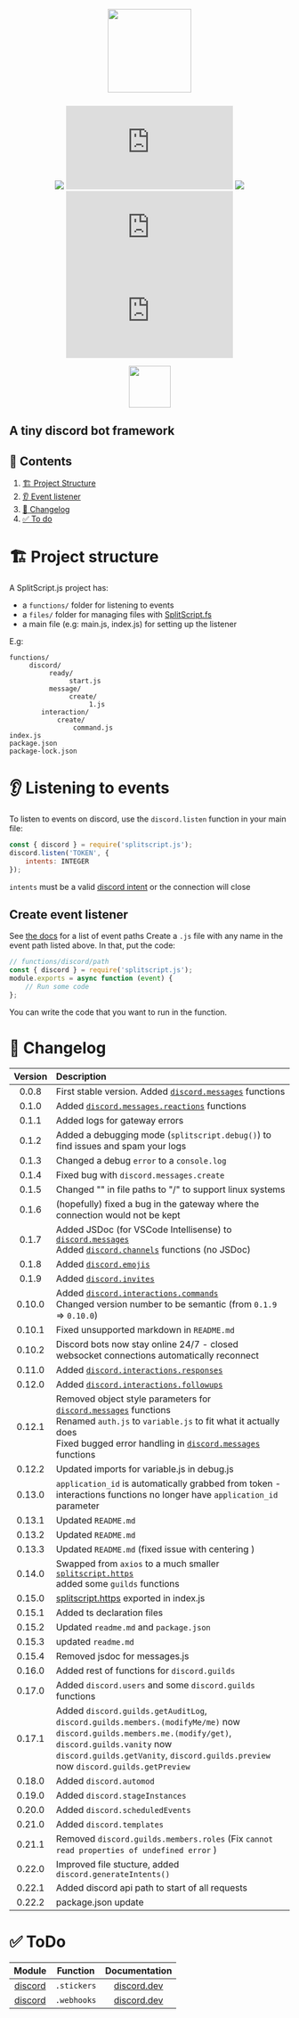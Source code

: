 <div align="center">

[<img src="https://i.imgur.com/reht9nR.png;" style="padding-bottom:10px;" height="150">](https://www.npmjs.com/package/splitscript.js)

[![](https://img.shields.io/discord/1033343718494847007?color=5865F2&logo=discord&logoColor=white)](https://discord.gg/WJySJ7HdrZ)
![](https://img.shields.io/npm/v/splitscript.js?color=9477CB&label=version)
![](https://img.shields.io/npm/dt/splitscript.js.svg?color=FF6666)
![](https://img.shields.io/bundlephobia/min/splitscript.js?color=FF6666)
![](https://img.shields.io/github/repo-size/infrared-studio/splitscript.js?color=ff6666&label=unpacked%20size)

[<img src="https://i.imgur.com/xUQ8o9P.png" height="75px" style="margin-top:0px;">](https://splitscript.js.org)

</div>

## A tiny discord bot framework

## 🔗 Contents

1. [🏗 Project Structure](#structure)
1. [👂 Event listener](#listener)
1. [📜 Changelog](#changelog)
1. [✅ To do](#todo)

# 🏗 Project structure <a id="structure"></a>

A SplitScript.js project has:

-   a `functions/` folder for listening to events
-   a `files/` folder for managing files with [SplitScript.fs](https://www.npmjs.com/package/splitscript.fs)
-   a main file (e.g: main.js, index.js) for setting up the listener

E.g:

```
functions/
     discord/
          ready/
               start.js
          message/
               create/
                    1.js
		interaction/
			create/
				command.js
index.js
package.json
package-lock.json
```

# 👂 Listening to events <a id="listener"></a>

To listen to events on discord, use the `discord.listen` function in your main file:

```js
const { discord } = require('splitscript.js');
discord.listen('TOKEN', {
	intents: INTEGER
});
```

`intents` must be a valid [discord intent](https://discord.com/developers/docs/topics/gateway#gateway-intents) or the connection will close

## Create event listener

See [the docs](https://splitscript.js.org/docs/discord/events) for a list of event paths
Create a `.js` file with any name in the event path listed above.
In that, put the code:

```js
// functions/discord/path
const { discord } = require('splitscript.js');
module.exports = async function (event) {
	// Run some code
};
```

You can write the code that you want to run in the function.

# 📜 Changelog <a id="changelog"></a>

| Version | Description                                                                                                                                                                                                                               |
| :-----: | :---------------------------------------------------------------------------------------------------------------------------------------------------------------------------------------------------------------------------------------- |
|  0.0.8  | First stable version. Added [`discord.messages`](#messages) functions                                                                                                                                                                     |
|  0.1.0  | Added [`discord.messages.reactions`](#reactions) functions                                                                                                                                                                                |
|  0.1.1  | Added logs for gateway errors                                                                                                                                                                                                             |
|  0.1.2  | Added a debugging mode (`splitscript.debug()`) to find issues and spam your logs                                                                                                                                                          |
|  0.1.3  | Changed a debug `error` to a `console.log`                                                                                                                                                                                                |
|  0.1.4  | Fixed bug with `discord.messages.create`                                                                                                                                                                                                  |
|  0.1.5  | Changed "\" in file paths to "/" to support linux systems                                                                                                                                                                                 |
|  0.1.6  | (hopefully) fixed a bug in the gateway where the connection would not be kept                                                                                                                                                             |
|  0.1.7  | Added JSDoc (for VSCode Intellisense) to [`discord.messages`](#messages)<br>Added [`discord.channels`](#channels) functions (no JSDoc)                                                                                                    |
|  0.1.8  | Added [`discord.emojis`](#emojis)                                                                                                                                                                                                         |
|  0.1.9  | Added [`discord.invites`](#invites)                                                                                                                                                                                                       |
| 0.10.0  | Added [`discord.interactions.commands`](#commands) <br> Changed version number to be semantic (from `0.1.9` => `0.10.0`)                                                                                                                  |
| 0.10.1  | Fixed unsupported markdown in `README.md`                                                                                                                                                                                                 |
| 0.10.2  | Discord bots now stay online 24/7 - closed websocket connections automatically reconnect                                                                                                                                                  |
| 0.11.0  | Added [`discord.interactions.responses`](#responses)                                                                                                                                                                                      |
| 0.12.0  | Added [`discord.interactions.followups`](#followups)                                                                                                                                                                                      |
| 0.12.1  | Removed object style parameters for [`discord.messages`](#messages) functions <br> Renamed `auth.js` to `variable.js` to fit what it actually does <br> Fixed bugged error handling in [`discord.messages`](#messages) functions          |
| 0.12.2  | Updated imports for variable.js in debug.js                                                                                                                                                                                               |
| 0.13.0  | `application_id` is automatically grabbed from token - interactions functions no longer have `application_id` parameter                                                                                                                   |
| 0.13.1  | Updated `README.md`                                                                                                                                                                                                                       |
| 0.13.2  | Updated `README.md`                                                                                                                                                                                                                       |
| 0.13.3  | Updated `README.md` (fixed issue with centering )                                                                                                                                                                                         |
| 0.14.0  | Swapped from `axios` to a much smaller [`splitscript.https`](https://www.npmjs.com/package/splitscript.https) <br> added some `guilds` functions                                                                                          |
| 0.15.0  | [splitscript.https](https://www.npmjs.com/package/splitscript.https) exported in index.js                                                                                                                                                 |
| 0.15.1  | Added ts declaration files                                                                                                                                                                                                                |
| 0.15.2  | Updated `readme.md` and `package.json`                                                                                                                                                                                                    |
| 0.15.3  | updated `readme.md`                                                                                                                                                                                                                       |
| 0.15.4  | Removed jsdoc for messages.js                                                                                                                                                                                                             |
| 0.16.0  | Added rest of functions for `discord.guilds`                                                                                                                                                                                              |
| 0.17.0  | Added `discord.users` and some `discord.guilds` functions                                                                                                                                                                                 |
| 0.17.1  | Added `discord.guilds.getAuditLog`, `discord.guilds.members.(modifyMe/me)` now `discord.guilds.members.me.(modify/get)`, `discord.guilds.vanity` now `discord.guilds.getVanity`, `discord.guilds.preview` now `discord.guilds.getPreview` |
| 0.18.0  | Added `discord.automod`                                                                                                                                                                                                                   |
| 0.19.0  | Added `discord.stageInstances`                                                                                                                                                                                                            |
| 0.20.0  | Added `discord.scheduledEvents`                                                                                                                                                                                                           |
| 0.21.0  | Added `discord.templates`                                                                                                                                                                                                                 |
| 0.21.1  | Removed `discord.guilds.members.roles` (Fix `cannot read properties of undefined error` )                                                                                                                                                 |
| 0.22.0  | Improved file stucture, added `discord.generateIntents()`                                                                                                                                                                                 |
| 0.22.1  | Added discord api path to start of all requests                                                                                                                                                                                           |
| 0.22.2  | package.json update                                                                                                                                                                                                                       |

# ✅ ToDo <a id="todo"></a>

|       Module        |  Function   |                            Documentation                             |
| :-----------------: | :---------: | :------------------------------------------------------------------: |
| [discord](#discord) | `.stickers` | [discord.dev](https://discord.com/developers/docs/resources/sticker) |
| [discord](#discord) | `.webhooks` | [discord.dev](https://discord.com/developers/docs/resources/webhook) |
